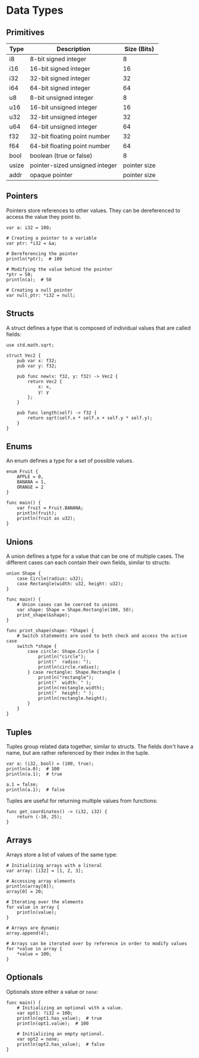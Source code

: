 # Data Types

## Primitives

| Type  | Description                    | Size (Bits)  |
|-------|--------------------------------|--------------|
| i8    | 8-bit signed integer           | 8            |
| i16   | 16-bit signed integer          | 16           |
| i32   | 32-bit signed integer          | 32           |
| i64   | 64-bit signed integer          | 64           |
| u8    | 8-bit unsigned integer         | 8            |
| u16   | 16-bit unsigned integer        | 16           |
| u32   | 32-bit unsigned integer        | 32           |
| u64   | 64-bit unsigned integer        | 64           |
| f32   | 32-bit floating point number   | 32           |
| f64   | 64-bit floating point number   | 64           |
| bool  | boolean (true or false)        | 8            |
| usize | pointer-sized unsigned integer | pointer size |
| addr  | opaque pointer                 | pointer size |

## Pointers

Pointers store references to other values. They can be dereferenced to access the value they point to.

```banjo
var a: i32 = 100;

# Creating a pointer to a variable
var ptr: *i32 = &a;

# Dereferencing the pointer
println(*ptr);  # 100

# Modifying the value behind the pointer
*ptr = 50;
println(a);  # 50

# Creating a null pointer
var null_ptr: *i32 = null;
```

## Structs

A struct defines a type that is composed of individual values that are called fields:

```banjo
use std.math.sqrt;

struct Vec2 {
    pub var x: f32;
    pub var y: f32;

    pub func new(x: f32, y: f32) -> Vec2 {
        return Vec2 {
            x: x,
            y: y
        };
    }

    pub func length(self) -> f32 {
        return sqrt(self.x * self.x + self.y * self.y);
    }
}
```

## Enums

An enum defines a type for a set of possible values.

```banjo
enum Fruit {
    APPLE = 0,
    BANANA = 1,
    ORANGE = 2
}

func main() {
    var fruit = Fruit.BANANA;
    println(fruit);
    println(fruit as u32);
}
```

## Unions

A union defines a type for a value that can be one of multiple cases.
The different cases can each contain their own fields, similar to structs:

```banjo
union Shape {
    case Circle(radius: u32);
    case Rectangle(width: u32, height: u32);
}

func main() {
    # Union cases can be coerced to unions
    var shape: Shape = Shape.Rectangle(100, 50);
    print_shape(&shape);
}

func print_shape(shape: *Shape) {
    # Switch statements are used to both check and access the active case
    switch *shape {
        case circle: Shape.Circle {
            println("circle");
            print("  radius: ");
            println(circle.radius);
        } case rectangle: Shape.Rectangle {
            println("rectangle");
            print("  width: " );
            println(rectangle.width);
            print("  height: " );
            println(rectangle.height);
        }
    }
}
```

## Tuples

Tuples group related data together, similar to structs. The fields don't have a name, but are
rather referenced by their index in the tuple.

```banjo
var a: (i32, bool) = (100, true);
println(a.0);  # 100
println(a.1);  # true

a.1 = false;
println(a.1);  # false
```

Tuples are useful for returning multiple values from functions:

```banjo
func get_coordinates() -> (i32, i32) {
    return (-10, 25);
}
```

## Arrays

Arrays store a list of values of the same type:

```banjo
# Initializing arrays with a literal
var array: [i32] = [1, 2, 3];

# Accessing array elements
println(array[0]);
array[0] = 20;

# Iterating over the elements
for value in array {
    println(value);
}

# Arrays are dynamic
array.append(4);

# Arrays can be iterated over by reference in order to modify values
for *value in array {
    *value = 100;
}
```

## Optionals

Optionals store either a value or `none`:

```banjo
func main() {
    # Initializing an optional with a value.
    var opt1: ?i32 = 100;
    println(opt1.has_value);  # true
    println(opt1.value);  # 100

    # Initializing an empty optional.
    var opt2 = none;
    println(opt2.has_value);  # false
}
```